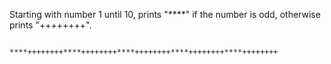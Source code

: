 Starting with number 1 until 10, prints "****" if the number is odd, 
otherwise prints "++++++++".

<code>
****++++++++****++++++++****++++++++****++++++++****++++++++
</code>
